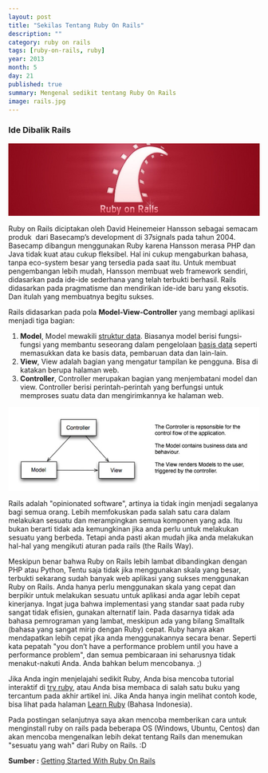 ```yaml
---
layout: post
title: "Sekilas Tentang Ruby On Rails"
description: ""
category: ruby on rails
tags: [ruby-on-rails, ruby]
year: 2013
month: 5
day: 21
published: true
summary: Mengenal sedikit tentang Ruby On Rails
image: rails.jpg
---
```



<h3>Ide Dibalik Rails</h3>

<div class="span5" id="image-post">
<a href="#" class="thumbnail"><img src="/img/posts/21-05-2013/ruby-on-rails.jpg" title="Ruby On Rails"/></a>
</div>
<p>
Ruby on Rails diciptakan oleh David Heinemeier Hansson sebagai semacam produk  dari Basecamp’s development di 37signals pada tahun 2004. Basecamp dibangun menggunakan Ruby karena Hansson merasa PHP dan Java tidak kuat atau cukup fleksibel.  Hal ini cukup mengaburkan bahasa, tanpa eco-system besar yang tersedia pada saat itu. Untuk membuat pengembangan lebih mudah, Hansson membuat web framework sendiri, didasarkan pada ide-ide sederhana yang telah terbukti berhasil. Rails didasarkan pada pragmatisme dan mendirikan ide-ide baru yang eksotis. Dan itulah yang membuatnya begitu sukses.</p>


<p>Rails didasarkan pada pola <b>Model-View-Controller</b> yang membagi aplikasi menjadi tiga bagian:</p>

<ol>
	<li>
		<b>Model</b>, Model mewakili <a href="http://id.wikipedia.org/wiki/Struktur_data">struktur data</a>. Biasanya model berisi fungsi-fungsi yang membantu seseorang dalam pengelolaan <a href="http://id.wikipedia.org/wiki/Basis_data">basis data</a> seperti memasukkan data ke basis data, pembaruan data dan lain-lain.
	</li>
	<li>
		<b>View</b>, View adalah bagian yang mengatur tampilan ke pengguna. Bisa di katakan berupa halaman web.
	</li>
	<li>
		<b>Controller</b>, Controller merupakan bagian yang menjembatani model dan view. Controller berisi perintah-perintah yang berfungsi untuk memproses suatu data dan mengirimkannya ke halaman web.
	</li>
</ol>
<div class="span5" id="image-post">
<a href="#" class="thumbnail"><img src="/img/posts/21-05-2013/mvc.jpg" title="Ruby On Rails"/></a>
</div>

<p>Rails adalah "opinionated software", artinya ia tidak ingin menjadi segalanya bagi semua orang. Lebih memfokuskan pada salah satu cara dalam melakukan sesuatu dan merampingkan semua komponen yang ada. Itu bukan berarti tidak ada kemungkinan jika anda perlu untuk melakukan sesuatu yang berbeda. Tetapi anda pasti akan mudah jika anda melakukan hal-hal yang mengikuti aturan pada rails (the Rails Way).</p>

<p>Meskipun benar bahwa Ruby on Rails lebih lambat dibandingkan dengan PHP atau Python, Tentu saja tidak jika menggunakan skala yang besar, terbukti sekarang sudah banyak web aplikasi yang sukses menggunakan Ruby on Rails. Anda hanya perlu menggunakan skala yang cepat dan berpikir untuk melakukan sesuatu untuk aplikasi anda agar lebih cepat kinerjanya. Ingat juga bahwa implementasi yang standar saat pada ruby sangat tidak efisien, gunakan alternatif lain. Pada dasarnya tidak ada bahasa pemrograman yang lambat, meskipun ada yang bilang Smalltalk (bahasa yang sangat mirip dengan Ruby) cepat. Ruby hanya akan mendapatkan lebih cepat jika anda menggunakannya secara benar. Seperti kata pepatah "you don’t have a performance problem until you have a performance problem", dan semua pembicaraan ini seharusnya tidak menakut-nakuti Anda. Anda bahkan belum mencobanya. ;)</p>

<p>Jika Anda ingin menjelajahi sedikit Ruby, Anda bisa mencoba tutorial interaktif di <a href="http://tryruby.org/">try ruby</a>, atau Anda bisa membaca di salah satu buku yang tercantum pada akhir artikel ini. Jika Anda hanya ingin melihat contoh kode, bisa lihat pada halaman <a href="http://id-ruby.org/learnruby/">Learn Ruby</a> (Bahasa Indonesia).</p>

<p>Pada postingan selanjutnya saya akan mencoba memberikan cara untuk menginstall ruby on rails pada beberapa OS (Windows, Ubuntu, Centos) dan akan mencoba mengenalkan  lebih dekat tentang Rails dan menemukan "sesuatu yang wah" dari Ruby on Rails. :D</p>

<p><strong>Sumber :</strong> <a href="http://coding.smashingmagazine.com/2009/03/19/getting-started-with-ruby-on-rails/">Getting Started With Ruby On Rails</a></p>

